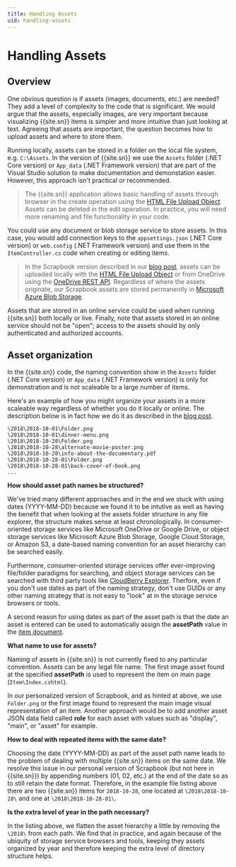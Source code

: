 ```yaml
---
title: Handling Assets
uid: handling-assets
---
```

# Handling Assets

## Overview

One obvious question is if assets (images, documents, etc.) are needed? They add a level of complexity to the code that is significant. We would argue that the assets, especially images, are very important because visualizing {{site.sn}} items is simpler and more intuitive than just looking at text. Agreeing that assets are important, the question becomes how to upload assets and where to store them.

Running locally, assets can be stored in a folder on the local file system, e.g. `C:\Assets`. In the version of {{site.sn}} we use the `Assets` folder (.NET Core version) or `App_data` (.NET Framework version) that are part of the Visual Studio solution to make documentation and demonstation easier. However, this approach isn't practical or recommended. 

> The {{site.sn}} application allows basic handling of assets through browser in the
> create operation using the [HTML File Upload Object][htmlfile]. Assets can be deleted in the edit operation. 
> In practice, you will need more renaming and file functionality in your code.

You could use any document or blob storage service to store assets. In this case, you would add connection keys to the `appsettings.json` (.NET Core version) or `web.config` (.NET Framework version) and use them in the `ItemController.cs` code when creating or editing items. 

> In the Scrapbook version described in our [blog post][blog], assets can be uploaded locally with the [HTML File Upload Object][htmlfile] or from 
> OneDrive using the [OneDrive REST API][onedriverest]. Regardless of where the assets originate, our Scrapbook assets are stored permanently in 
> [Microsoft Azure Blob Storage][blob].

Assets that are stored in an online service could be used when running {{site.sn}} both locally or live. Finally, note that assets stored in an online service should not be "open"; access to the assets should by only authenticated and authorized accounts.

## Asset organization

In the {{site.sn}} code, the naming convention show in the `Assets` folder (.NET Core version) or `App_data` (.NET Framework version) is only for demonstration and is not scaleable to a large number of items.

Here's an example of how you might organize your assets in a more scaleable way regardless of whether you do it locally or online. The description below is in fact how we do it as described in the [blog post][blog].

```
\2018\2018-10-01\Folder.png
\2018\2018-10-01\dinner-menu.png
\2018\2018-10-28\Folder.png
\2018\2018-10-28\alternate-movie-poster.png
\2018\2018-10-28\info-about-the-documentary.pdf
\2018\2018-10-28-01\Folder.png
\2018\2018-10-28-01\back-cover-of-book.png
...
```

**How should asset path names be structured?**

We've tried many different approaches and in the end we stuck with using dates (YYYY-MM-DD) because we found it to be intutive as well as having the benefit that when looking at the assets folder structure in any file explorer, the structure makes sense at least chronologically. In consumer-oriented storage services like Microsoft OneDrive or Google Drive, or object storage services like Microsoft Azure Blob Storage, Google Cloud Storage, or Amazon S3, a date-based naming convention for an asset hierarchy can be searched easily. 

Furthermore, consumer-oriented storage services offer ever-improving file/folder paradigms for searching, and object storage services can be searched with third party tools like [CloudBerry Explorer][cloudberry]. Therfore, even if you don't use dates as part of the naming strategy, don't use GUIDs or any other naming strategy that is not easy to "look" at in the storage service browsers or tools.

A second reason for using dates as part of the asset path is that the date an asset is entered can be used to automatically assign the **assetPath** value in the [item document][item].

**What name to use for assets?**

Naming of assets in {{site.sn}} is not currently fixed to any particular convention. Assets can be any legal file name. The first image asset found at the specified **assetPath** is used to represent the item on main page (`Item\Index.cshtml`). 

In our personalized version of Scrapbook, and as hinted at above, we use `Folder.png` or the first image found to represent the main image visual representation of an item. Another approach would be to add another asset JSON data field called **role** for each asset with values such as "display", "main", or "asset" for example.

**How to deal with repeated items with the same date?**

Choosing the date (YYYY-MM-DD) as part of the asset path name leads to the problem of dealing with multiple {{site.sn}} items on the same date. We resolve this issue in our personal version of Scrapbook (but not here in {{site.sn}}) by appending numbers (01, 02, etc.) at the end of the date so as to still retain the date format. Therefore, in the example file listing above there are two {{site.sn}} items for `2018-10-28`, one located at `\2018\2018-10-28\` and one at `\2018\2018-10-28-01\`.

**Is the extra level of year in the path necessary?**

In the listing above, we flatten the asset hierarchy a little by removing the `\2018\` from each path. We find that in practice, and again because of the ubiquity of storage service browsers and tools, keeping they assets organized by year and therefore keeping the extra level of directory structure helps.

[item]: item-document.md
[blog]: http://blog.travelmarx.com/2017/12/a-personal-information-management-system-introducing-scrapbook.html
[blob]: https://azure.microsoft.com/en-us/services/storage/blobs/
[htmlfile]: https://www.w3schools.com/jsref/dom_obj_fileupload.asp
[onedriverest]: https://docs.microsoft.com/it-it/onedrive/developer/rest-api/?view=odsp-graph-online
[cloudberry]: https://www.cloudberrylab.com/explorer.aspx